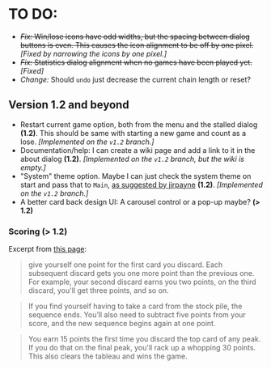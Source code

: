 # TO DO:

* ~~_Fix:_ Win/lose icons have odd widths, but the spacing between dialog buttons is even. This causes the icon alignment to be off by one pixel.~~ _[Fixed by narrowing the icons by one pixel.]_
* ~~_Fix:_ Statistics dialog alignment when no games have been played yet.~~ _[Fixed]_
* _Change:_ Should ```undo``` just decrease the current chain length or reset?

## Version 1.2 and beyond

* Restart current game option, both from the menu and the stalled dialog __(1.2)__. This should be same with starting a new game and count as a lose. _[Implemented on the ```v1.2``` branch.]_
* Documentation/help: I can create a wiki page and add a link to it in the about dialog __(1.2)__. _[Implemented on the ```v1.2``` branch, but the wiki is empty.]_
* "System" theme option. Maybe I can just check the system theme on start and pass that to ```Main```, [as suggested by jjrpayne](https://github.com/mimoguz/tripeaks-gdx/issues/26) __(1.2)__. _[Implemented on the ```v1.2``` branch.]_
* A better card back design UI: A carousel control or a pop-up maybe? __(> 1.2)__

### Scoring (> 1.2)
Excerpt from [this page](https://anytime.games/tri-peaks-solitaire-rules/):

> give yourself one point for the first card you discard. Each subsequent discard gets you one more point than the previous one. For example, your second discard earns you two points, on the third discard, you'll get three points, and so on.

> If you find yourself having to take a card from the stock pile, the sequence ends. You’ll also need to subtract five points from your score, and the new sequence begins again at one point.
 
> You earn 15 points the first time you discard the top card of any peak. If you do that on the final peak, you'll rack up a whopping 30 points. This also clears the tableau and wins the game.
